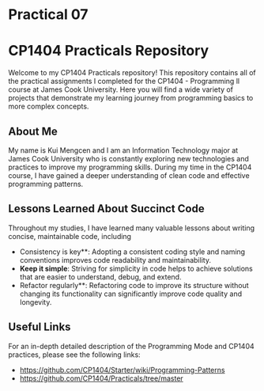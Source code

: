 # Practical 07
# CP1404 Practicals Repository

Welcome to my CP1404 Practicals repository! This repository contains all of the practical assignments I completed for the CP1404 - Programming ll course at James Cook University. Here you will find a wide variety of projects that demonstrate my learning journey from programming basics to more complex concepts.

## About Me

My name is Kui Mengcen and I am an Information Technology major at James Cook University who is constantly exploring new technologies and practices to improve my programming skills. During my time in the CP1404 course, I have gained a deeper understanding of clean code and effective programming patterns.
## Lessons Learned About Succinct Code

Throughout my studies, I have learned many valuable lessons about writing concise, maintainable code, including

- Consistency is key**: Adopting a consistent coding style and naming conventions improves code readability and maintainability.
- **Keep it simple**: Striving for simplicity in code helps to achieve solutions that are easier to understand, debug, and extend.
- Refactor regularly**: Refactoring code to improve its structure without changing its functionality can significantly improve code quality and longevity.

## Useful Links

For an in-depth detailed description of the Programming Mode and CP1404 practices, please see the following links:

- https://github.com/CP1404/Starter/wiki/Programming-Patterns
- https://github.com/CP1404/Practicals/tree/master